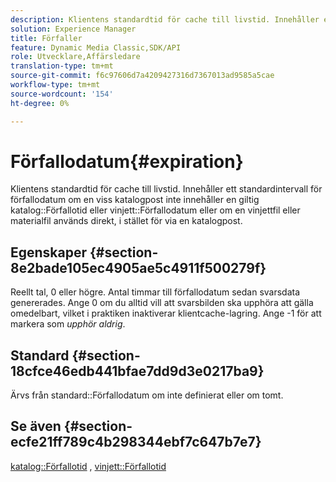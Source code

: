 ```yaml
---
description: Klientens standardtid för cache till livstid. Innehåller ett standardintervall för förfallodatum om en viss katalogpost inte innehåller ett giltigt värde för förfallodatum eller förfallotid för katalog, eller om en vinjettfil eller en materialfil används direkt, i stället för via en katalogpost.
solution: Experience Manager
title: Förfaller
feature: Dynamic Media Classic,SDK/API
role: Utvecklare,Affärsledare
translation-type: tm+mt
source-git-commit: f6c97606d7a4209427316d7367013ad9585a5cae
workflow-type: tm+mt
source-wordcount: '154'
ht-degree: 0%

---
```



# Förfallodatum{#expiration}

Klientens standardtid för cache till livstid. Innehåller ett standardintervall för förfallodatum om en viss katalogpost inte innehåller en giltig katalog::Förfallotid eller vinjett::Förfallodatum eller om en vinjettfil eller materialfil används direkt, i stället för via en katalogpost.

## Egenskaper {#section-8e2bade105ec4905ae5c4911f500279f}

Reellt tal, 0 eller högre. Antal timmar till förfallodatum sedan svarsdata genererades. Ange 0 om du alltid vill att svarsbilden ska upphöra att gälla omedelbart, vilket i praktiken inaktiverar klientcache-lagring. Ange -1 för att markera som *upphör aldrig*.

## Standard {#section-18cfce46edb441bfae7dd9d3e0217ba9}

Ärvs från standard::Förfallodatum om inte definierat eller om tomt.

## Se även {#section-ecfe21ff789c4b298344ebf7c647b7e7}

[katalog::Förfallotid](../../../../../ir-api/material-cat/image-rendering-api-ref/c-ir-material-catalog/c-ir-material-data-reference/r-ir-expiration-dataref.md#reference-5e93943abff54c93bf85aae3b911a3ce) ,  [vinjett::Förfallotid](../../../../../ir-api/material-cat/image-rendering-api-ref/c-ir-material-catalog/c-ir-vignette-map-reference/r-ir-expiration-vignette.md#reference-df80829da93e4c0ab3f97a1792d9c74c)
